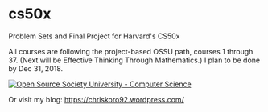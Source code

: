 # cs50x
Problem Sets and Final Project for Harvard's CS50x

All courses are following the project-based OSSU path, courses 1 through 37. (Next will be Effective Thinking Through Mathematics.) I plan to be done by Dec 31, 2018.  

[![Open Source Society University - Computer Science](https://img.shields.io/badge/OSSU-computer--science-blue.svg)](https://github.com/open-source-society/computer-science)

Or visit my blog: 
https://chriskoro92.wordpress.com/
